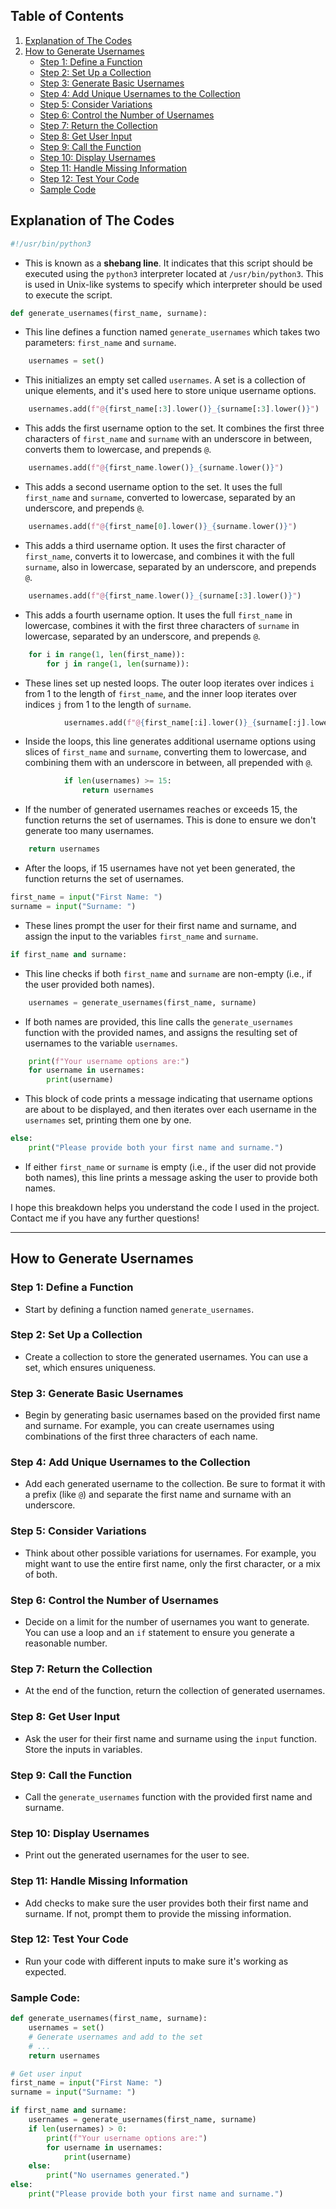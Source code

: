 
## Table of Contents

1. [Explanation of The Codes](#explanation-of-the-codes)
2. [How to Generate Usernames](#how-to-generate-usernames)
    - [Step 1: Define a Function](#step-1-define-a-function)
    - [Step 2: Set Up a Collection](#step-2-set-up-a-collection)
    - [Step 3: Generate Basic Usernames](#step-3-generate-basic-usernames)
    - [Step 4: Add Unique Usernames to the Collection](#step-4-add-unique-usernames-to-the-collection)
    - [Step 5: Consider Variations](#step-5-consider-variations)
    - [Step 6: Control the Number of Usernames](#step-6-control-the-number-of-usernames)
    - [Step 7: Return the Collection](#step-7-return-the-collection)
    - [Step 8: Get User Input](#step-8-get-user-input)
    - [Step 9: Call the Function](#step-9-call-the-function)
    - [Step 10: Display Usernames](#step-10-display-usernames)
    - [Step 11: Handle Missing Information](#step-11-handle-missing-information)
    - [Step 12: Test Your Code](#step-12-test-your-code)
    - [Sample Code](#sample-code)

## Explanation of The Codes

```python
#!/usr/bin/python3
```
- This is known as a **shebang line**. It indicates that this script should be executed using the `python3` interpreter located at `/usr/bin/python3`. This is used in Unix-like systems to specify which interpreter should be used to execute the script.

```python
def generate_usernames(first_name, surname):
```
- This line defines a function named `generate_usernames` which takes two parameters: `first_name` and `surname`.

```python
    usernames = set()
```
- This initializes an empty set called `usernames`. A set is a collection of unique elements, and it's used here to store unique username options.

```python
    usernames.add(f"@{first_name[:3].lower()}_{surname[:3].lower()}")
```
- This adds the first username option to the set. It combines the first three characters of `first_name` and `surname` with an underscore in between, converts them to lowercase, and prepends `@`.

```python
    usernames.add(f"@{first_name.lower()}_{surname.lower()}")
```
- This adds a second username option to the set. It uses the full `first_name` and `surname`, converted to lowercase, separated by an underscore, and prepends `@`.

```python
    usernames.add(f"@{first_name[0].lower()}_{surname.lower()}")
```
- This adds a third username option. It uses the first character of `first_name`, converts it to lowercase, and combines it with the full `surname`, also in lowercase, separated by an underscore, and prepends `@`.

```python
    usernames.add(f"@{first_name.lower()}_{surname[:3].lower()}")
```
- This adds a fourth username option. It uses the full `first_name` in lowercase, combines it with the first three characters of `surname` in lowercase, separated by an underscore, and prepends `@`.

```python
    for i in range(1, len(first_name)):
        for j in range(1, len(surname)):
```
- These lines set up nested loops. The outer loop iterates over indices `i` from 1 to the length of `first_name`, and the inner loop iterates over indices `j` from 1 to the length of `surname`.

```python
            usernames.add(f"@{first_name[:i].lower()}_{surname[:j].lower()}")
```
- Inside the loops, this line generates additional username options using slices of `first_name` and `surname`, converting them to lowercase, and combining them with an underscore in between, all prepended with `@`.

```python
            if len(usernames) >= 15:
                return usernames
```
- If the number of generated usernames reaches or exceeds 15, the function returns the set of usernames. This is done to ensure we don't generate too many usernames.

```python
    return usernames
```
- After the loops, if 15 usernames have not yet been generated, the function returns the set of usernames.

```python
first_name = input("First Name: ")
surname = input("Surname: ")
```
- These lines prompt the user for their first name and surname, and assign the input to the variables `first_name` and `surname`.

```python
if first_name and surname:
```
- This line checks if both `first_name` and `surname` are non-empty (i.e., if the user provided both names).

```python
    usernames = generate_usernames(first_name, surname)
```
- If both names are provided, this line calls the `generate_usernames` function with the provided names, and assigns the resulting set of usernames to the variable `usernames`.

```python
    print(f"Your username options are:")
    for username in usernames:
        print(username)
```
- This block of code prints a message indicating that username options are about to be displayed, and then iterates over each username in the `usernames` set, printing them one by one.

```python
else:
    print("Please provide both your first name and surname.")
```
- If either `first_name` or `surname` is empty (i.e., if the user did not provide both names), this line prints a message asking the user to provide both names.

I hope this breakdown helps you understand the code I used in the project. Contact me if you have any further questions!

---

## How to Generate Usernames

### Step 1: Define a Function
- Start by defining a function named `generate_usernames`.

### Step 2: Set Up a Collection
- Create a collection to store the generated usernames. You can use a set, which ensures uniqueness.

### Step 3: Generate Basic Usernames
- Begin by generating basic usernames based on the provided first name and surname. For example, you can create usernames using combinations of the first three characters of each name.

### Step 4: Add Unique Usernames to the Collection
- Add each generated username to the collection. Be sure to format it with a prefix (like `@`) and separate the first name and surname with an underscore.

### Step 5: Consider Variations
- Think about other possible variations for usernames. For example, you might want to use the entire first name, only the first character, or a mix of both.

### Step 6: Control the Number of Usernames
- Decide on a limit for the number of usernames you want to generate. You can use a loop and an `if` statement to ensure you generate a reasonable number.

### Step 7: Return the Collection
- At the end of the function, return the collection of generated usernames.

### Step 8: Get User Input
- Ask the user for their first name and surname using the `input` function. Store the inputs in variables.

### Step 9: Call the Function
- Call the `generate_usernames` function with the provided first name and surname.

### Step 10: Display Usernames
- Print out the generated usernames for the user to see.

### Step 11: Handle Missing Information
- Add checks to make sure the user provides both their first name and surname. If not, prompt them to provide the missing information.

### Step 12: Test Your Code
- Run your code with different inputs to make sure it's working as expected.

### Sample Code:

```python
def generate_usernames(first_name, surname):
    usernames = set()
    # Generate usernames and add to the set
    # ...
    return usernames

# Get user input
first_name = input("First Name: ")
surname = input("Surname: ")

if first_name and surname:
    usernames = generate_usernames(first_name, surname)
    if len(usernames) > 0:
        print(f"Your username options are:")
        for username in usernames:
            print(username)
    else:
        print("No usernames generated.")
else:
    print("Please provide both your first name and surname.")
```
